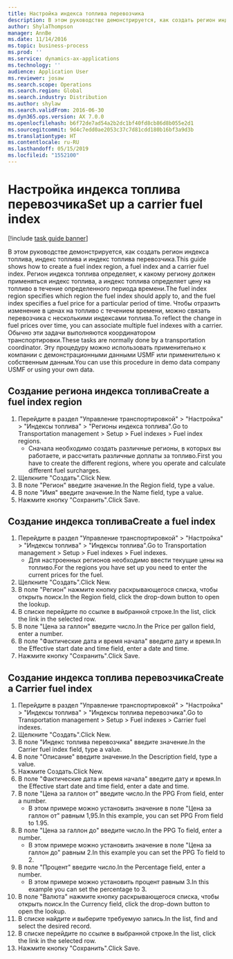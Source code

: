 ```yaml
---
title: Настройка индекса топлива перевозчика
description: В этом руководстве демонстрируется, как создать регион индекса топлива, индекс топлива и индекс топлива перевозчика.
author: ShylaThompson
manager: AnnBe
ms.date: 11/14/2016
ms.topic: business-process
ms.prod: ''
ms.service: dynamics-ax-applications
ms.technology: ''
audience: Application User
ms.reviewer: josaw
ms.search.scope: Operations
ms.search.region: Global
ms.search.industry: Distribution
ms.author: shylaw
ms.search.validFrom: 2016-06-30
ms.dyn365.ops.version: AX 7.0.0
ms.openlocfilehash: b6f72de7ad54a2b2dc1bf40fd8cb86d8b055e2d1
ms.sourcegitcommit: 9d4c7edd0ae2053c37c7d81cdd180b16bf3a9d3b
ms.translationtype: HT
ms.contentlocale: ru-RU
ms.lasthandoff: 05/15/2019
ms.locfileid: "1552100"
---
```

# <a name="set-up-a-carrier-fuel-index"></a><span data-ttu-id="d8924-103">Настройка индекса топлива перевозчика</span><span class="sxs-lookup"><span data-stu-id="d8924-103">Set up a carrier fuel index</span></span>

[!include [task guide banner](../../includes/task-guide-banner.md)]

<span data-ttu-id="d8924-104">В этом руководстве демонстрируется, как создать регион индекса топлива, индекс топлива и индекс топлива перевозчика.</span><span class="sxs-lookup"><span data-stu-id="d8924-104">This guide shows how to create a fuel index region, a fuel index and a carrier fuel index.</span></span> <span data-ttu-id="d8924-105">Регион индекса топлива определяет, к какому региону должен применяться индекс топлива, а индекс топлива определяет цену на топливо в течение определенного периода времени.</span><span class="sxs-lookup"><span data-stu-id="d8924-105">The fuel index region specifies which region the fuel index should apply to, and the fuel index specifies a fuel price for a particular period of time.</span></span> <span data-ttu-id="d8924-106">Чтобы отразить изменение в ценах на топливо с течением времени, можно связать перевозчика с несколькими индексами топлива.</span><span class="sxs-lookup"><span data-stu-id="d8924-106">To reflect the change in fuel prices over time, you can associate multiple fuel indexes with a carrier.</span></span>  <span data-ttu-id="d8924-107">Обычно эти задачи выполняются координатором транспортировки.</span><span class="sxs-lookup"><span data-stu-id="d8924-107">These tasks are normally done by a transportation coordinator.</span></span> <span data-ttu-id="d8924-108">Эту процедуру можно использовать применительно к компании с демонстрационными данными USMF или применительно к собственным данным.</span><span class="sxs-lookup"><span data-stu-id="d8924-108">You can use this procedure in demo data company USMF or using your own data.</span></span>


## <a name="create-a-fuel-index-region"></a><span data-ttu-id="d8924-109">Создание региона индекса топлива</span><span class="sxs-lookup"><span data-stu-id="d8924-109">Create a fuel index region</span></span>
1. <span data-ttu-id="d8924-110">Перейдите в раздел "Управление транспортировкой" > "Настройка" > "Индексы топлива" > "Регионы индекса топлива".</span><span class="sxs-lookup"><span data-stu-id="d8924-110">Go to Transportation management > Setup > Fuel indexes > Fuel index regions.</span></span>
    * <span data-ttu-id="d8924-111">Сначала необходимо создать различные регионы, в которых вы работаете, и рассчитать различные доплаты за топливо.</span><span class="sxs-lookup"><span data-stu-id="d8924-111">First you have to create the different regions, where you operate and calculate different fuel surcharges.</span></span>  
2. <span data-ttu-id="d8924-112">Щелкните "Создать".</span><span class="sxs-lookup"><span data-stu-id="d8924-112">Click New.</span></span>
3. <span data-ttu-id="d8924-113">В поле "Регион" введите значение.</span><span class="sxs-lookup"><span data-stu-id="d8924-113">In the Region field, type a value.</span></span>
4. <span data-ttu-id="d8924-114">В поле "Имя" введите значение.</span><span class="sxs-lookup"><span data-stu-id="d8924-114">In the Name field, type a value.</span></span>
5. <span data-ttu-id="d8924-115">Нажмите кнопку "Сохранить".</span><span class="sxs-lookup"><span data-stu-id="d8924-115">Click Save.</span></span>

## <a name="create-a-fuel-index"></a><span data-ttu-id="d8924-116">Создание индекса топлива</span><span class="sxs-lookup"><span data-stu-id="d8924-116">Create a fuel index</span></span>
1. <span data-ttu-id="d8924-117">Перейдите в раздел "Управление транспортировкой" > "Настройка" > "Индексы топлива" > "Индексы топлива".</span><span class="sxs-lookup"><span data-stu-id="d8924-117">Go to Transportation management > Setup > Fuel indexes > Fuel indexes.</span></span>
    * <span data-ttu-id="d8924-118">Для настроенных регионов необходимо ввести текущие цены на топливо.</span><span class="sxs-lookup"><span data-stu-id="d8924-118">For the regions you have set up you need to enter the current prices for the fuel.</span></span>  
2. <span data-ttu-id="d8924-119">Щелкните "Создать".</span><span class="sxs-lookup"><span data-stu-id="d8924-119">Click New.</span></span>
3. <span data-ttu-id="d8924-120">В поле "Регион" нажмите кнопку раскрывающегося списка, чтобы открыть поиск.</span><span class="sxs-lookup"><span data-stu-id="d8924-120">In the Region field, click the drop-down button to open the lookup.</span></span>
4. <span data-ttu-id="d8924-121">В списке перейдите по ссылке в выбранной строке.</span><span class="sxs-lookup"><span data-stu-id="d8924-121">In the list, click the link in the selected row.</span></span>
5. <span data-ttu-id="d8924-122">В поле "Цена за галлон" введите число.</span><span class="sxs-lookup"><span data-stu-id="d8924-122">In the Price per gallon field, enter a number.</span></span>
6. <span data-ttu-id="d8924-123">В поле "Фактические дата и время начала" введите дату и время.</span><span class="sxs-lookup"><span data-stu-id="d8924-123">In the Effective start date and time field, enter a date and time.</span></span>
7. <span data-ttu-id="d8924-124">Нажмите кнопку "Сохранить".</span><span class="sxs-lookup"><span data-stu-id="d8924-124">Click Save.</span></span>

## <a name="create-a-carrier-fuel-index"></a><span data-ttu-id="d8924-125">Создание индекса топлива перевозчика</span><span class="sxs-lookup"><span data-stu-id="d8924-125">Create a Carrier fuel index</span></span>
1. <span data-ttu-id="d8924-126">Перейдите в раздел "Управление транспортировкой" > "Настройка" > "Индексы топлива" > "Индексы топлива перевозчика".</span><span class="sxs-lookup"><span data-stu-id="d8924-126">Go to Transportation management > Setup > Fuel indexes > Carrier fuel indexes.</span></span>
2. <span data-ttu-id="d8924-127">Щелкните "Создать".</span><span class="sxs-lookup"><span data-stu-id="d8924-127">Click New.</span></span>
3. <span data-ttu-id="d8924-128">В поле "Индекс топлива перевозчика" введите значение.</span><span class="sxs-lookup"><span data-stu-id="d8924-128">In the Carrier fuel index field, type a value.</span></span>
4. <span data-ttu-id="d8924-129">В поле "Описание" введите значение.</span><span class="sxs-lookup"><span data-stu-id="d8924-129">In the Description field, type a value.</span></span>
5. <span data-ttu-id="d8924-130">Нажмите Создать.</span><span class="sxs-lookup"><span data-stu-id="d8924-130">Click New.</span></span>
6. <span data-ttu-id="d8924-131">В поле "Фактические дата и время начала" введите дату и время.</span><span class="sxs-lookup"><span data-stu-id="d8924-131">In the Effective start date and time field, enter a date and time.</span></span>
7. <span data-ttu-id="d8924-132">В поле "Цена за галлон от" введите число.</span><span class="sxs-lookup"><span data-stu-id="d8924-132">In the PPG From field, enter a number.</span></span>
    * <span data-ttu-id="d8924-133">В этом примере можно установить значение в поле "Цена за галлон от" равным 1,95.</span><span class="sxs-lookup"><span data-stu-id="d8924-133">In this example, you can set PPG From field to 1.95.</span></span>  
8. <span data-ttu-id="d8924-134">В поле "Цена за галлон до" введите число.</span><span class="sxs-lookup"><span data-stu-id="d8924-134">In the PPG To field, enter a number.</span></span>
    * <span data-ttu-id="d8924-135">В этом примере можно установить значение в поле "Цена за галлон до" равным 2.</span><span class="sxs-lookup"><span data-stu-id="d8924-135">In this example you can set the PPG To field to 2.</span></span>  
9. <span data-ttu-id="d8924-136">В поле "Процент" введите число.</span><span class="sxs-lookup"><span data-stu-id="d8924-136">In the Percentage field, enter a number.</span></span>
    * <span data-ttu-id="d8924-137">В этом примере можно установить процент равным 3.</span><span class="sxs-lookup"><span data-stu-id="d8924-137">In this example you can set the percentage to 3.</span></span>  
10. <span data-ttu-id="d8924-138">В поле "Валюта" нажмите кнопку раскрывающегося списка, чтобы открыть поиск.</span><span class="sxs-lookup"><span data-stu-id="d8924-138">In the Currency field, click the drop-down button to open the lookup.</span></span>
11. <span data-ttu-id="d8924-139">В списке найдите и выберите требуемую запись.</span><span class="sxs-lookup"><span data-stu-id="d8924-139">In the list, find and select the desired record.</span></span>
12. <span data-ttu-id="d8924-140">В списке перейдите по ссылке в выбранной строке.</span><span class="sxs-lookup"><span data-stu-id="d8924-140">In the list, click the link in the selected row.</span></span>
13. <span data-ttu-id="d8924-141">Нажмите кнопку "Сохранить".</span><span class="sxs-lookup"><span data-stu-id="d8924-141">Click Save.</span></span>

